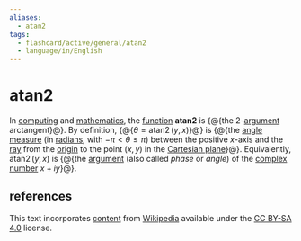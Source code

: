 ```yaml
---
aliases:
  - atan2
tags:
  - flashcard/active/general/atan2
  - language/in/English
---
```


# atan2

In [computing](computing.md) and [mathematics](mathematics.md), the [function](function%20(mathematics).md) __atan2__ is {@{the 2-[argument](argument%20of%20a%20function.md) arctangent}@}. By definition, {@{$\theta = \operatorname{atan2}(y, x)$}@} is {@{the [angle measure](angle.md) (in [radians](radian.md), with $-\pi < \theta \leq \pi$) between the positive $x$-axis and the [ray](line%20(geometry).md#ray) from the [origin](origin%20(mathematics).md) to the point $(x, y)$ in the [Cartesian plane](Cartesian%20coordinate%20system.md)}@}. Equivalently, $\operatorname{atan2}(y,x)$ is {@{the [argument](argument%20(complex%20analysis).md) (also called _phase_ or _angle_) of the [complex number](complex%20number.md) $x + iy$}@}. <!--SR:!2025-08-13,298,332!2025-05-26,230,330!2025-08-15,245,272!2025-07-12,270,332-->

## references

This text incorporates [content](https://en.wikipedia.org/wiki/atan2) from [Wikipedia](Wikipedia.md) available under the [CC BY-SA 4.0](https://creativecommons.org/licenses/by-sa/4.0/) license.
